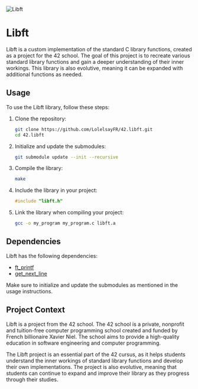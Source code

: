![Libft](https://github.com/user-attachments/assets/cd0e8af8-cb20-426f-9cf2-bbc38c180089)

# Libft

Libft is a custom implementation of the standard C library functions, created as a project for the 42 school. The goal of this project is to recreate various standard library functions and gain a deeper understanding of their inner workings. This library is also evolutive, meaning it can be expanded with additional functions as needed.

## Usage

To use the Libft library, follow these steps:

1. Clone the repository:
   ```sh
   git clone https://github.com/LolelsayFR/42.libft.git
   cd 42.libft
   ```

2. Initialize and update the submodules:
   ```sh
   git submodule update --init --recursive
   ```

3. Compile the library:
   ```sh
   make
   ```

4. Include the library in your project:
   ```c
   #include "libft.h"
   ```

5. Link the library when compiling your project:
   ```sh
   gcc -o my_program my_program.c libft.a
   ```

## Dependencies

Libft has the following dependencies:

- [ft_printf](https://github.com/LolelsayFR/42.ft_printf)
- [get_next_line](https://github.com/LolelsayFR/42.get_next_line)

Make sure to initialize and update the submodules as mentioned in the usage instructions.

## Project Context

Libft is a project from the 42 school. The 42 school is a private, nonprofit and tuition-free computer programming school created and funded by French billionaire Xavier Niel. The school aims to provide a high-quality education in software engineering and computer programming.

The Libft project is an essential part of the 42 cursus, as it helps students understand the inner workings of standard library functions and develop their own implementations. The project is also evolutive, meaning that students can continue to expand and improve their library as they progress through their studies.

